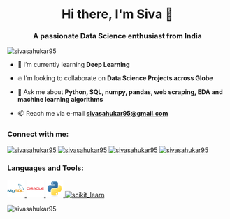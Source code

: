 <h1 align="center">Hi there, I'm Siva 👋</h1>
<h3 align="center">A passionate Data Science enthusiast from India</h3>

<p align="left"> <img src="https://komarev.com/ghpvc/?username=sivasahukar95&label=Profile%20views&color=0e75b6&style=flat" alt="sivasahukar95" /> </p>

- 🌱 I’m currently learning **Deep Learning**

- 🔥 I’m looking to collaborate on **Data Science Projects across Globe**

- 💬 Ask me about **Python, SQL, numpy, pandas, web scraping, EDA and machine learning algorithms**

- 📫 Reach me via e-mail **sivasahukar95@gmail.com**


<h3 align="left">Connect with me:</h3>
<p align="left">
<!-- <a href="https://twitter.com/khushboogoel01" target="blank"><img align="center" src="https://cdn.jsdelivr.net/npm/simple-icons@3.0.1/icons/twitter.svg" alt="khushboogoel01" height="30" width="40" /></a> -->
<a href="https://linkedin.com/in/sivasahukar95" target="blank"><img align="center" src="https://cdn.jsdelivr.net/npm/simple-icons@3.0.1/icons/linkedin.svg" alt="sivasahukar95" height="30" width="40" /></a>
<a href="https://twitter.com/sivasahukar95" target="blank"><img align="center" src="https://cdn.jsdelivr.net/npm/simple-icons@3.0.1/icons/twitter.svg" alt="sivasahukar95" height="30" width="40" /></a>
<a href="https://sivasahukar.medium.com/" target="blank"><img align="center" src="https://cdn.jsdelivr.net/npm/simple-icons@3.0.1/icons/medium.svg" alt="sivasahukar95" height="30" width="40" /></a>
<a href="https://www.youtube.com/channel/UCueOUJHPiLJNz2sYuUONh5Q" target="blank"><img align="center" src="https://cdn.jsdelivr.net/npm/simple-icons@3.0.1/icons/youtube.svg" alt="sivasahukar95" height="30" width="40" /></a>
<!--<a href="https://instagram.com/_khushboo.goel" target="blank"><img align="center" src="https://cdn.jsdelivr.net/npm/simple-icons@3.0.1/icons/instagram.svg" alt="_khushboo.goel" height="30" width="40" /></a> 
<a href="https://www.youtube.com/c/khushboo goel" target="blank"><img align="center" src="https://cdn.jsdelivr.net/npm/simple-icons@3.0.1/icons/youtube.svg" alt="khushboo goel" height="30" width="40" /></a> -->
</p>

<!--
<h3 align="left">Connect with me:</h3>
<p align="left">
<a href="https://twitter.com/sivasahukar95" target="blank"><img align="center" src="https://raw.githubusercontent.com/rahuldkjain/github-profile-readme-generator/neutral-icons/src/images/icons/Social/twitter.svg" alt="sivasahukar95" height="30" width="40" /></a>
<a href="https://linkedin.com/in/sivasahukar95" target="blank"><img align="center" src="https://raw.githubusercontent.com/rahuldkjain/github-profile-readme-generator/neutral-icons/src/images/icons/Social/linked-in-alt.svg" alt="sivasahukar95" height="30" width="40" /></a>
<a href="https://kaggle.com/sivasahukar95" target="blank"><img align="center" src="https://raw.githubusercontent.com/rahuldkjain/github-profile-readme-generator/neutral-icons/src/images/icons/Social/kaggle.svg" alt="sivasahukar95" height="30" width="40" /></a>
<a href="https://medium.com/@sivasahukar" target="blank"><img align="center" src="https://raw.githubusercontent.com/rahuldkjain/github-profile-readme-generator/neutral-icons/src/images/icons/Social/medium.svg" alt="@sivasahukar" height="30" width="40" /></a>
<a href="https://www.youtube.com/c/hustle with zidd" target="blank"><img align="center" src="https://raw.githubusercontent.com/rahuldkjain/github-profile-readme-generator/neutral-icons/src/images/icons/Social/youtube.svg" alt="hustle with zidd" height="30" width="40" /></a>
</p>
-->
<h3 align="left">Languages and Tools:</h3>
<p align="left"> <a href="https://www.mysql.com/" target="_blank"> <img src="https://raw.githubusercontent.com/devicons/devicon/master/icons/mysql/mysql-original-wordmark.svg" alt="mysql" width="40" height="40"/> </a> <a href="https://www.oracle.com/" target="_blank"> <img src="https://raw.githubusercontent.com/devicons/devicon/master/icons/oracle/oracle-original.svg" alt="oracle" width="40" height="40"/> </a> <a href="https://www.python.org" target="_blank"> <img src="https://raw.githubusercontent.com/devicons/devicon/master/icons/python/python-original.svg" alt="python" width="40" height="40"/> </a> <a href="https://scikit-learn.org/" target="_blank"> <img src="https://upload.wikimedia.org/wikipedia/commons/0/05/Scikit_learn_logo_small.svg" alt="scikit_learn" width="40" height="40"/> </a> </p>

<p><img align="center" src="https://github-readme-stats.vercel.app/api/top-langs?username=sivasahukar95&show_icons=true&locale=en&layout=compact" alt="sivasahukar95" /></p>
